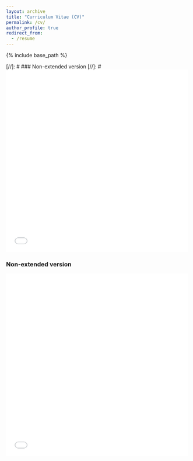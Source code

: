 ```yaml
---
layout: archive
title: "Curriculum Vitae (CV)"
permalink: /cv/
author_profile: true
redirect_from:
  - /resume
---
```


{% include base_path %}

[//]: # ### Non-extended version
[//]: # <embed src="{{ site.baseurl }}/files/CV_industry.pdf" width="500" height="500" type='application/pdf'>

### Non-extended version
<embed src="{{ site.baseurl }}/files/CV_industry.pdf" width="500" height="500" type='application/pdf'>
